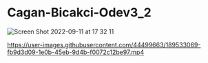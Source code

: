 # Cagan-Bicakci-Odev3_2

![Screen Shot 2022-09-11 at 17 32 11](https://user-images.githubusercontent.com/44499663/189533166-1d6e5a49-51ca-4655-9fc0-8871bb6007c3.png)

https://user-images.githubusercontent.com/44499663/189533069-fb9d3d09-1e0b-45eb-9d4b-f0072c12be97.mp4


